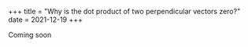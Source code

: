 +++
title = "Why is the dot product of two perpendicular vectors zero?"
date = 2021-12-19
+++

Coming soon 
